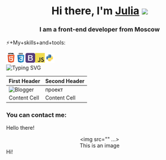 <h1 align="center">Hi there, I'm <a href="https://daniilshat.ru/" target="_blank">Julia</a> 
<img src="https://github.com/blackcater/blackcater/raw/main/images/Hi.gif" height="32"/></h1>
<h3 align="center"> I am a front-end developer from Moscow</h3>



⚡+My+skills+and+tools:

<img align='left' alt='HTML5' width='26px' src='https://raw.githubusercontent.com/github/explore/80688e429a7d4ef2fca1e82350fe8e3517d3494d/topics/html/html.png' />
<img align='left' alt='HTML5' width='26px' src='https://raw.githubusercontent.com/github/explore/80688e429a7d4ef2fca1e82350fe8e3517d3494d/topics/css/css.png' />
<img align='left' alt='Bootstrap' width='26px' src='https://raw.githubusercontent.com/github/explore/80688e429a7d4ef2fca1e82350fe8e3517d3494d/topics/bootstrap/bootstrap.png'/>
<img align='left' alt='
JavaScript' width='26px' src='https://raw.githubusercontent.com/github/explore/80688e429a7d4ef2fca1e82350fe8e3517d3494d/topics/javascript/javascript.png' />
<img align='left' alt='Python' width='26px' src='https://raw.githubusercontent.com/github/explore/80688e429a7d4ef2fca1e82350fe8e3517d3494d/topics/python/python.png' />

<br>



![Typing SVG](https://readme-typing-svg.herokuapp.com?color=%2336BCF7&lines=⚡+My+Best+projects:)

| First Header  | Second Header |
| ------------- | ------------- |
| ![Blogger](https://img.shields.io/badge/Blogger-FF5722?style=for-the-badge&logo=blogger&logoColor=white)  | проект  |
| Content Cell  | Content Cell  |
  

### You can contact me:


Hello there!
      <center><img src="" ...></center>
      <center>This is an image</center>
Hi!


<!--
**JuliaMISH/Juliamish** is a ✨ _special_ ✨ repository because its `README.md` (this file) appears on your GitHub profile.


[][mail.ru]
[][telegrams]

<h1 align="center"> ![Typing SVG](https://readme-typing-svg.herokuapp.com?color=%2336BCF7&lines=You+can+contact+me:)</h1>


![Typing SVG](https://readme-typing-svg.herokuapp.com?color=%2336BCF7&lines=You+can+contact+me:)

[mail.ru]:juliamish@mail.ru
[telegrams]:@Mishunia
